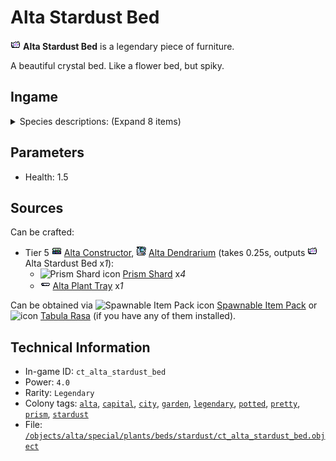 # Alta Stardust Bed

<img src="https://raw.githubusercontent.com/Ceterai/Enternia/main/objects/alta/special/plants/beds/stardust/icon.png" alt="Alta Stardust Bed icon" loading="lazy" width="auto" height="16px"/> **Alta Stardust Bed** is a legendary piece of furniture.

A beautiful crystal bed. Like a flower bed, but spiky.

## Ingame

<details markdown="1"><summary>Species descriptions: (Expand 8 items)</summary>

- Alta: A well-maintained crystal garden with titanium bedding.
- Apex: A well-tended flowerbed. One of the few Apex pleasures.
- Avian: A sickly-sweet smell wafts in the air.
- Floran: Floran once hid in flowers, then jumped out to sssurprise poptop! Poptop not happy.
- Glitch: Admiration. A remarkably well-cultivated flowerbed.
- Human: A flower bed. Best left to those with green fingers.
- Hylotl: A rather childish attempt at a floral display.
- Novakid: A flower bed. Maximum quaintness.

</details>

## Parameters

- Health: 1.5

## Sources

Can be crafted:

- Tier 5 ![ ](https://raw.githubusercontent.com/Ceterai/Enternia/main/objects/alta/crafting/constructor/icon5.png) [Alta Constructor](https://ceterai.github.io/MyEnternia/Wiki/AltaConstructor), ![ ](https://raw.githubusercontent.com/Ceterai/Enternia/main/objects/alta/crafting/dendrarium/icon.png) [Alta Dendrarium](https://ceterai.github.io/MyEnternia/Wiki/AltaDendrarium) (takes 0.25s, outputs <img src="https://raw.githubusercontent.com/Ceterai/Enternia/main/objects/alta/special/plants/beds/stardust/icon.png" alt="Alta Stardust Bed icon" loading="lazy" width="auto" height="16px"/> Alta Stardust Bed x*1*):
  - <img src="https://starbounder.org/mediawiki/images/c/c0/Prism_Shard.png" alt="Prism Shard icon" loading="lazy" width="10px" height="10px"/> [Prism Shard](https://starbounder.org/Prism_Shard) x*4*
  - <img src="https://raw.githubusercontent.com/Ceterai/Enternia/main/objects/alta/special/tools/pods/bed/icon.png" alt="Alta Plant Tray icon" loading="lazy" width="auto" height="16px"/> [Alta Plant Tray](https://ceterai.github.io/MyEnternia/Wiki/AltaPlantTray) x*1*

Can be obtained via <img src="https://raw.githubusercontent.com/Silverfeelin/Starbound-SpawnableItemPack/master/interface/sip/iconSmall.png" alt="Spawnable Item Pack icon" width="18" height="14"/> [Spawnable Item Pack](https://steamcommunity.com/sharedfiles/filedetails/?id=733665104) or <img src="https://steamuserimages-a.akamaihd.net/ugc/263843960696222713/3EC9A7C005541F7D577EBCB8C5736B4EFC9973D6/" alt="icon" width="8" height="12"/> [Tabula Rasa](https://community.playstarbound.com/resources/the-tabula-rasa.3222/) (if you have any of them installed).

## Technical Information

- In-game ID: `ct_alta_stardust_bed`
- Power: `4.0`
- Rarity: `Legendary`
- Colony tags: [`alta`](https://ceterai.github.io/MyEnternia/Wiki/Tags/Alta), [`capital`](https://ceterai.github.io/MyEnternia/Wiki/Tags/Capital), [`city`](https://ceterai.github.io/MyEnternia/Wiki/Tags/City), [`garden`](https://ceterai.github.io/MyEnternia/Wiki/Tags/Garden), [`legendary`](https://ceterai.github.io/MyEnternia/Wiki/Tags/Legendary), [`potted`](https://ceterai.github.io/MyEnternia/Wiki/Tags/Potted), [`pretty`](https://ceterai.github.io/MyEnternia/Wiki/Tags/Pretty), [`prism`](https://ceterai.github.io/MyEnternia/Wiki/Tags/Prism), [`stardust`](https://ceterai.github.io/MyEnternia/Wiki/Tags/Stardust)
- File: [`/objects/alta/special/plants/beds/stardust/ct_alta_stardust_bed.object`](https://github.com/Ceterai/Enternia/blob/main/objects/alta/special/plants/beds/stardust/ct_alta_stardust_bed.object)
